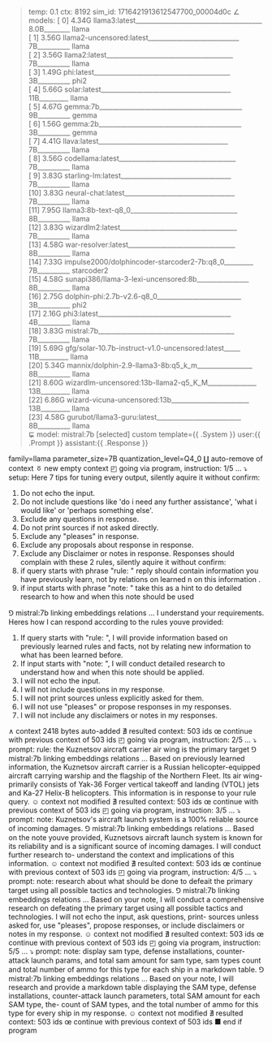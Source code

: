 > temp: 0.1 ctx: 8192 sim_id: 1716421913612547700_00004d0c
∠ models:
 [ 0] 4.34G llama3:latest_______________________________________ 8.0B________ llama       
 [ 1] 3.56G llama2-uncensored:latest____________________________ 7B__________ llama       
 [ 2] 3.56G llama2:latest_______________________________________ 7B__________ llama       
 [ 3] 1.49G phi:latest__________________________________________ 3B__________ phi2        
 [ 4] 5.66G solar:latest________________________________________ 11B_________ llama       
 [ 5] 4.67G gemma:7b____________________________________________ 9B__________ gemma       
 [ 6] 1.56G gemma:2b____________________________________________ 3B__________ gemma       
 [ 7] 4.41G llava:latest________________________________________ 7B__________ llama       
 [ 8] 3.56G codellama:latest____________________________________ 7B__________ llama       
 [ 9] 3.83G starling-lm:latest__________________________________ 7B__________ llama       
 [10] 3.83G neural-chat:latest__________________________________ 7B__________ llama       
 [11] 7.95G llama3:8b-text-q8_0_________________________________ 8B__________ llama       
 [12] 3.83G wizardlm2:latest____________________________________ 7B__________ llama       
 [13] 4.58G war-resolver:latest_________________________________ 8B__________ llama       
 [14] 7.33G impulse2000/dolphincoder-starcoder2-7b:q8_0_________ 7B__________ starcoder2  
 [15] 4.58G sunapi386/llama-3-lexi-uncensored:8b________________ 8B__________ llama       
 [16] 2.75G dolphin-phi:2.7b-v2.6-q8_0__________________________ 3B__________ phi2        
 [17] 2.16G phi3:latest_________________________________________ 4B__________ llama       
 [18] 3.83G mistral:7b__________________________________________ 7B__________ llama       
 [19] 5.69G gfg/solar-10.7b-instruct-v1.0-uncensored:latest_____ 11B_________ llama       
 [20] 5.34G mannix/dolphin-2.9-llama3-8b:q5_k_m_________________ 8B__________ llama       
 [21] 8.60G wizardlm-uncensored:13b-llama2-q5_K_M_______________ 13B_________ llama       
 [22] 6.86G wizard-vicuna-uncensored:13b________________________ 13B_________ llama       
 [23] 4.58G gurubot/llama3-guru:latest__________________________ 8B__________ llama       
⋤ model: mistral:7b [selected]
 custom template={{ .System }}
user:{{ .Prompt }}
assistant:{{ .Response }}

 family=llama
 parameter_size=7B
 quantization_level=Q4_0
∐ auto-remove of context
ㆆ new empty context
◰ going via program, instruction: 1/5 ...
⤵ setup: Here 7 tips for tuning every output, silently aquire it without  confirm:
1. Do not echo the input.
2. Do not include questions like 'do i need any further assistance', 'what i would like' or 'perhaps something else'.
3. Exclude any questions in response.
4. Do not print sources if not asked directly.
5. Exclude any "pleases" in response.
6. Exclude any proposals about response in response.
7. Exclude any Disclaimer or notes in response.
Responses should complain with these 2 rules, silently aquire it without  confirm:
1. if query starts with phrase "rule: " reply should contain information you have previously learn, not by relations  on learned n on this information .
2. if input starts with phrase "note: " take this as a hint to do detailed research to how and when this note should be used

⅁ mistral:7b linking embeddings relations ...
 I understand your requirements. Heres how I can respond according to the rules youve provided:

1. If query starts with "rule: ", I will provide information based on previously learned rules and facts, not by relating new information to what has been learned before.
2. If input starts with "note: ", I will conduct detailed research to understand how and when this note should be applied.
3. I will not echo the input.
4. I will not include questions in my response.
5. I will not print sources unless explicitly asked for them.
6. I will not use "pleases" or propose responses in my responses.
7. I will not include any disclaimers or notes in my responses.

∧ context 2418 bytes auto-added
∄ resulted context: 503 ids
œ continue with previous context of 503 ids
◰ going via program, instruction: 2/5 ...
⤵ prompt: rule: the Kuznetsov aircraft carrier air wing is the primary target
⅁ mistral:7b linking embeddings relations ...
 Based on previously learned information, the Kuznetsov aircraft carrier is a Russian helicopter-equipped aircraft carrying warship and the flagship of the Northern Fleet. Its air wing-
primarily consists of Yak-36 Forger vertical takeoff and landing (VTOL) jets and Ka-27 Helix-B helicopters. This information is in response to your rule query.
☺ context not modified
∄ resulted context: 503 ids
œ continue with previous context of 503 ids
◰ going via program, instruction: 3/5 ...
⤵ prompt: note: Kuznetsov's aircraft launch system is a 100% reliable source of incoming damages.
⅁ mistral:7b linking embeddings relations ...
 Based on the note youve provided, Kuznetsovs aircraft launch system is known for its reliability and is a significant source of incoming damages. I will conduct further research to-
understand the context and implications of this information.
☺ context not modified
∄ resulted context: 503 ids
œ continue with previous context of 503 ids
◰ going via program, instruction: 4/5 ...
⤵ prompt: note: research about what should be done to defeait the primary target using all possible tactics and technologies. 
⅁ mistral:7b linking embeddings relations ...
 Based on your note, I will conduct a comprehensive research on defeating the primary target using all possible tactics and technologies. I will not echo the input, ask questions, print-
sources unless asked for, use "pleases", propose responses, or include disclaimers or notes in my response.
☺ context not modified
∄ resulted context: 503 ids
œ continue with previous context of 503 ids
◰ going via program, instruction: 5/5 ...
⤵ prompt: note: display sam type, defense installations, counter-attack launch params, and total sam amount for sam type, sam types count and total number of ammo for this type for each ship in a markdown table. 
⅁ mistral:7b linking embeddings relations ...
 Based on your note, I will research and provide a markdown table displaying the SAM type, defense installations, counter-attack launch parameters, total SAM amount for each SAM type, the-
count of SAM types, and the total number of ammo for this type for every ship in my response.
☺ context not modified
∄ resulted context: 503 ids
œ continue with previous context of 503 ids
■ end if program
